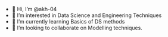 - 👋 Hi, I’m @akh-04
- 👀 I’m interested in Data Science and Engineering Techniques
- 🌱 I’m currently learning Basics of DS methods
- 💞️ I’m looking to collaborate on Modelling techniques.

<!---
akh-04/akh-04 is a ✨ special ✨ repository because its `README.md` (this file) appears on your GitHub profile.
You can click the Preview link to take a look at your changes.
--->
